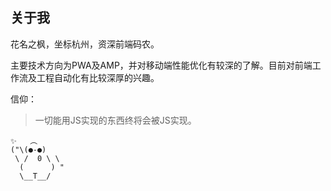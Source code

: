 ## 关于我

花名之枫，坐标杭州，资深前端码农。

主要技术方向为PWA及AMP，并对移动端性能优化有较深的了解。目前对前端工作流及工程自动化有比较深厚的兴趣。

信仰：

> 一切能用JS实现的东西终将会被JS实现。

```
✨   ︵ 
("\(●-●)
 \ /  0 \ \
  (      ) "
  \__T__/
```

